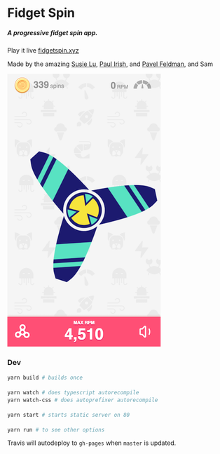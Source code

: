 Fidget Spin
====

##### A progressive fidget spin app.

Play it live [fidgetspin.xyz](https://www.fidgetspin.xyz)

Made by the amazing [Susie Lu](https://github.com/susielu), [Paul Irish](https://github.com/paulirish), and [Pavel Feldman](https://github.com/pavelfeldman), and Sam

[![App Preview](assets/preview.png)](https://www.fidgetspin.xyz/)


### Dev

```sh
yarn build # builds once

yarn watch # does typescript autorecompile
yarn watch-css # does autoprefixer autorecompile

yarn start # starts static server on 80

yarn run # to see other options
```

Travis will autodeploy to `gh-pages` when `master` is updated.
